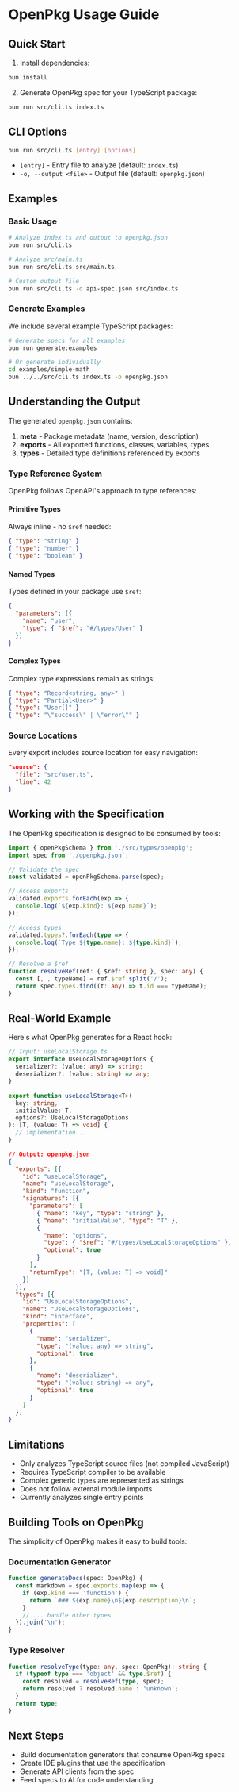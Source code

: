# OpenPkg Usage Guide

## Quick Start

1. Install dependencies:
```bash
bun install
```

2. Generate OpenPkg spec for your TypeScript package:
```bash
bun run src/cli.ts index.ts
```

## CLI Options

```bash
bun run src/cli.ts [entry] [options]
```

- `[entry]` - Entry file to analyze (default: `index.ts`)
- `-o, --output <file>` - Output file (default: `openpkg.json`)

## Examples

### Basic Usage
```bash
# Analyze index.ts and output to openpkg.json
bun run src/cli.ts

# Analyze src/main.ts
bun run src/cli.ts src/main.ts

# Custom output file
bun run src/cli.ts -o api-spec.json src/index.ts
```

### Generate Examples
We include several example TypeScript packages:

```bash
# Generate specs for all examples
bun run generate:examples

# Or generate individually
cd examples/simple-math
bun ../../src/cli.ts index.ts -o openpkg.json
```

## Understanding the Output

The generated `openpkg.json` contains:

1. **meta** - Package metadata (name, version, description)
2. **exports** - All exported functions, classes, variables, types
3. **types** - Detailed type definitions referenced by exports

### Type Reference System

OpenPkg follows OpenAPI's approach to type references:

#### Primitive Types
Always inline - no `$ref` needed:
```json
{ "type": "string" }
{ "type": "number" }
{ "type": "boolean" }
```

#### Named Types
Types defined in your package use `$ref`:
```json
{
  "parameters": [{
    "name": "user",
    "type": { "$ref": "#/types/User" }
  }]
}
```

#### Complex Types
Complex type expressions remain as strings:
```json
{ "type": "Record<string, any>" }
{ "type": "Partial<User>" }
{ "type": "User[]" }
{ "type": "\"success\" | \"error\"" }
```

### Source Locations

Every export includes source location for easy navigation:

```json
"source": {
  "file": "src/user.ts",
  "line": 42
}
```

## Working with the Specification

The OpenPkg specification is designed to be consumed by tools:

```typescript
import { openPkgSchema } from './src/types/openpkg';
import spec from './openpkg.json';

// Validate the spec
const validated = openPkgSchema.parse(spec);

// Access exports
validated.exports.forEach(exp => {
  console.log(`${exp.kind}: ${exp.name}`);
});

// Access types
validated.types?.forEach(type => {
  console.log(`Type ${type.name}: ${type.kind}`);
});

// Resolve a $ref
function resolveRef(ref: { $ref: string }, spec: any) {
  const [, , typeName] = ref.$ref.split('/');
  return spec.types.find((t: any) => t.id === typeName);
}
```

## Real-World Example

Here's what OpenPkg generates for a React hook:

```typescript
// Input: useLocalStorage.ts
export interface UseLocalStorageOptions {
  serializer?: (value: any) => string;
  deserializer?: (value: string) => any;
}

export function useLocalStorage<T>(
  key: string,
  initialValue: T,
  options?: UseLocalStorageOptions
): [T, (value: T) => void] {
  // implementation...
}
```

```json
// Output: openpkg.json
{
  "exports": [{
    "id": "useLocalStorage",
    "name": "useLocalStorage",
    "kind": "function",
    "signatures": [{
      "parameters": [
        { "name": "key", "type": "string" },
        { "name": "initialValue", "type": "T" },
        { 
          "name": "options", 
          "type": { "$ref": "#/types/UseLocalStorageOptions" },
          "optional": true
        }
      ],
      "returnType": "[T, (value: T) => void]"
    }]
  }],
  "types": [{
    "id": "UseLocalStorageOptions",
    "name": "UseLocalStorageOptions", 
    "kind": "interface",
    "properties": [
      {
        "name": "serializer",
        "type": "(value: any) => string",
        "optional": true
      },
      {
        "name": "deserializer", 
        "type": "(value: string) => any",
        "optional": true
      }
    ]
  }]
}
```

## Limitations

- Only analyzes TypeScript source files (not compiled JavaScript)
- Requires TypeScript compiler to be available
- Complex generic types are represented as strings
- Does not follow external module imports
- Currently analyzes single entry points

## Building Tools on OpenPkg

The simplicity of OpenPkg makes it easy to build tools:

### Documentation Generator
```typescript
function generateDocs(spec: OpenPkg) {
  const markdown = spec.exports.map(exp => {
    if (exp.kind === 'function') {
      return `### ${exp.name}\n${exp.description}\n`;
    }
    // ... handle other types
  }).join('\n');
}
```

### Type Resolver
```typescript
function resolveType(type: any, spec: OpenPkg): string {
  if (typeof type === 'object' && type.$ref) {
    const resolved = resolveRef(type, spec);
    return resolved ? resolved.name : 'unknown';
  }
  return type;
}
```

## Next Steps

- Build documentation generators that consume OpenPkg specs
- Create IDE plugins that use the specification
- Generate API clients from the spec
- Feed specs to AI for code understanding